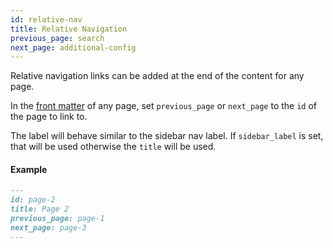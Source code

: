 ```yaml
---
id: relative-nav
title: Relative Navigation
previous_page: search
next_page: additional-config
---
```


Relative navigation links can be added at the end of the content for any page.

In the [front matter](https://docs.github.com/en/github/working-with-github-pages/about-github-pages-and-jekyll#front-matter)
of any page, set `previous_page` or `next_page` to the `id` of the page to link to.

The label will behave similar to the sidebar nav label. If `sidebar_label` is set, that will be
used otherwise the `title` will be used.

#### Example

```markdown
---
id: page-2
title: Page 2
previous_page: page-1
next_page: page-3
---
```
